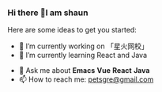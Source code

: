 ### Hi there 👋I am shaun

<!--
**petsgre/petsgre** is a ✨ _special_ ✨ repository because its `README.md` (this file) appears on your GitHub profile.
-->
Here are some ideas to get you started:

- 🔭 I’m currently working on 「星火网校」
- 🌱 I’m currently learning React and Java
<!--
- 👯 I’m looking to collaborate on ...
- 🤔 I’m looking for help with ...
-->
- 💬 Ask me about **Emacs** **Vue** **React** **Java**
- 📫 How to reach me: petsgre@gmail.com


